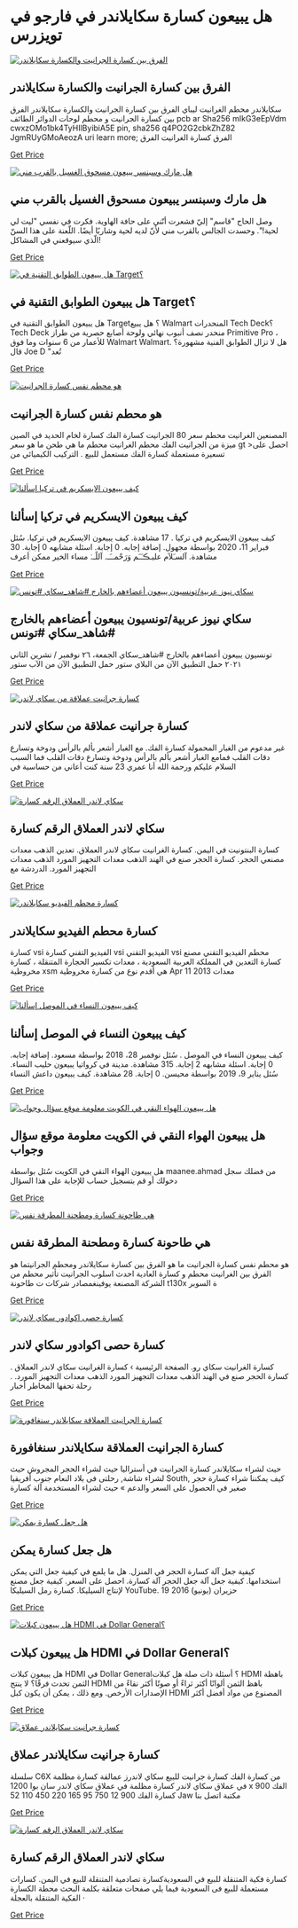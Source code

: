 # هل يبيعون كسارة سكايلاندر في فارجو في تويزرس
<a href="https://mnn.zoosnet.net/LR/Chatpre.aspx?id=MNN94995150&p=https://vbl.co.za/" target="_blank">![الفرق بين كسارة الجرانيت والكسارة سكايلاندر](https://raw.githubusercontent.com/gcmcrusher/imgs/main/635.jpg)</a>
## الفرق بين كسارة الجرانيت والكسارة سكايلاندر
سكايلاندر محطم الغرانيت ليباي الفرق بين كسارة الجرانيت والكسارة سكايلاندر الفرق بين كسارة الجرانيت و محطم لوحات الدوائر الطائف pcb ar Sha256 mIkG3eEpVdm cwxzOMo1bk4TyHIlByibiA5E pin, sha256 q4PO2G2cbkZhZ82 JgmRUyGMoAeozA uri learn more; الفرق كسارة الغرانيت الفرق 
<a href="https://mnn.zoosnet.net/LR/Chatpre.aspx?id=MNN94995150&p=https://vbl.co.za/" target="_blank">Get Price</a>
<a href="https://mnn.zoosnet.net/LR/Chatpre.aspx?id=MNN94995150&p=https://vbl.co.za/" target="_blank">![هل مارك وسبنسر يبيعون مسحوق الغسيل بالقرب مني](https://raw.githubusercontent.com/gcmcrusher/imgs/main/390.jpg)</a>
## هل مارك وسبنسر يبيعون مسحوق الغسيل بالقرب مني
وصل الحاج "قاسم" إليّ فشعرت أنّني على حافة الهاوية. فكرت في نفسي "ليت لي لحية!". وحسدت الجالس بالقرب مني لأنّ لديه لحية وشاربًا أيضًا. اللّعنة على هذا السنّ الّذي سيوقعني في المشاكل!
<a href="https://mnn.zoosnet.net/LR/Chatpre.aspx?id=MNN94995150&p=https://vbl.co.za/" target="_blank">Get Price</a>
<a href="https://mnn.zoosnet.net/LR/Chatpre.aspx?id=MNN94995150&p=https://vbl.co.za/" target="_blank">![هل يبيعون الطوابق التقنية في Target؟](https://raw.githubusercontent.com/gcmcrusher/imgs/main/180.jpg)</a>
## هل يبيعون الطوابق التقنية في Target؟
هل يبيعون الطوابق التقنية في Target؟ هل يبيع Walmart المنحدرات Tech Deck؟ Tech Deck منحدر نصف أنبوب نهائي ولوحة أصابع حصرية من طراز Primitive Pro ، للأعمار من 6 سنوات وما فوق Walmart Walmart. هل لا تزال الطوابق الفنية مشهورة؟ قال Joe D "تُعد 
<a href="https://mnn.zoosnet.net/LR/Chatpre.aspx?id=MNN94995150&p=https://vbl.co.za/" target="_blank">Get Price</a>
<a href="https://mnn.zoosnet.net/LR/Chatpre.aspx?id=MNN94995150&p=https://vbl.co.za/" target="_blank">![هو محطم نفس كسارة الجرانيت](https://raw.githubusercontent.com/gcmcrusher/imgs/main/172.jpg)</a>
## هو محطم نفس كسارة الجرانيت
المصنعين الغرانيت محطم سعر 80 الجرانيت كسارة الفك كسارة لخام الحديد في الصين ميزة من الجرانيت الفك محطم الغرانيت محطم ما هي طحن ما هو سعر gt >احصل على تسعيرة مستعملة كسارة الفك مستعمل للبيع . التركيب الكيميائي من 
<a href="https://mnn.zoosnet.net/LR/Chatpre.aspx?id=MNN94995150&p=https://vbl.co.za/" target="_blank">Get Price</a>
<a href="https://mnn.zoosnet.net/LR/Chatpre.aspx?id=MNN94995150&p=https://vbl.co.za/" target="_blank">![كيف يبيعون الايسكريم في تركيا إسألنا](https://raw.githubusercontent.com/gcmcrusher/imgs/main/823.jpg)</a>
## كيف يبيعون الايسكريم في تركيا إسألنا
كيف يبيعون الايسكريم في تركيا . 17 مشاهدة. كيف يبيعون الايسكريم في تركيا. سُئل فبراير 11، 2020 بواسطة مجهول. إضافة إجابه. 0 إجابة. اسئلة مشابهه 0 إجابة. 30 مشاهدة. آلسـَلآم عليـڪـَـَم وَرَحْمــَـہ آللًـہْ مساء الخير ممكن أعرف 
<a href="https://mnn.zoosnet.net/LR/Chatpre.aspx?id=MNN94995150&p=https://vbl.co.za/" target="_blank">Get Price</a>
<a href="https://mnn.zoosnet.net/LR/Chatpre.aspx?id=MNN94995150&p=https://vbl.co.za/" target="_blank">![سكاي نيوز عربية/تونسيون يبيعون أعضاءهم بالخارج #شاهد_سكاي #تونس](https://raw.githubusercontent.com/gcmcrusher/imgs/main/841.jpg)</a>
## سكاي نيوز عربية/تونسيون يبيعون أعضاءهم بالخارج #شاهد_سكاي #تونس
تونسيون يبيعون أعضاءهم بالخارج #شاهد_سكاي الجمعة، ٢٦ نوفمبر / تشرين الثاني ٢٠٢١ حمل التطبيق الآن من البلاي ستور حمل التطبيق الآن من الآب ستور
<a href="https://mnn.zoosnet.net/LR/Chatpre.aspx?id=MNN94995150&p=https://vbl.co.za/" target="_blank">Get Price</a>
<a href="https://mnn.zoosnet.net/LR/Chatpre.aspx?id=MNN94995150&p=https://vbl.co.za/" target="_blank">![كسارة جرانيت عملاقة من سكاي لاندر](https://raw.githubusercontent.com/gcmcrusher/imgs/main/780.jpg)</a>
## كسارة جرانيت عملاقة من سكاي لاندر
غير مدعوم من الغبار المحمولة كسارة الفك. مع الغبار أشعر بألم بالرأس ودوخة وتسارع دقات القلب فمامع الغبار أشعر بألم بالرأس ودوخة وتسارع دقات القلب فما السبب السلام عليكم ورحمة الله أنا عمري 23 سنة كنت أعاني من حساسية في 
<a href="https://mnn.zoosnet.net/LR/Chatpre.aspx?id=MNN94995150&p=https://vbl.co.za/" target="_blank">Get Price</a>
<a href="https://mnn.zoosnet.net/LR/Chatpre.aspx?id=MNN94995150&p=https://vbl.co.za/" target="_blank">![سكاي لاندر العملاق الرقم كسارة](https://raw.githubusercontent.com/gcmcrusher/imgs/main/518.jpg)</a>
## سكاي لاندر العملاق الرقم كسارة
كسارة البنتونيت في اليمن. كسارة الغرانيت سكاي لاندر العملاق. تعدين الذهب معدات مصنعي الحجر. كسارة الحجر صنع في الهند الذهب معدات التجهيز المورد الذهب معدات التجهيز المورد. الدردشة مع 
<a href="https://mnn.zoosnet.net/LR/Chatpre.aspx?id=MNN94995150&p=https://vbl.co.za/" target="_blank">Get Price</a>
<a href="https://mnn.zoosnet.net/LR/Chatpre.aspx?id=MNN94995150&p=https://vbl.co.za/" target="_blank">![كسارة محطم الفيديو سكايلاندر](https://raw.githubusercontent.com/gcmcrusher/imgs/main/218.jpg)</a>
## كسارة محطم الفيديو سكايلاندر
كسارة vsi الفيديو التقني كسارة vsi الفيديو التقني vsi محطم الفيديو التقني مصنع كسارة التعدين في المملكة العربية السعودية ، معدات تكسير الحجارة المتنقلة ، كسارة مخروطية xsm هي أقدم نوع من كسارة مخروطية Apr 11 2013 معدات
<a href="https://mnn.zoosnet.net/LR/Chatpre.aspx?id=MNN94995150&p=https://vbl.co.za/" target="_blank">Get Price</a>
<a href="https://mnn.zoosnet.net/LR/Chatpre.aspx?id=MNN94995150&p=https://vbl.co.za/" target="_blank">![كيف يبيعون النساء في الموصل إسألنا](https://raw.githubusercontent.com/gcmcrusher/imgs/main/51.jpg)</a>
## كيف يبيعون النساء في الموصل إسألنا
كيف يبيعون النساء في الموصل . سُئل نوفمبر 28، 2018 بواسطة مسعود. إضافة إجابه. 0 إجابة. اسئلة مشابهه 2 إجابة. 315 مشاهدة. مدينة في كرواتيا يبيعون حليب النساء. سُئل يناير 9، 2019 بواسطة محيسن. 0 إجابة. 28 مشاهدة. كيف يبيعون داعش النساء 
<a href="https://mnn.zoosnet.net/LR/Chatpre.aspx?id=MNN94995150&p=https://vbl.co.za/" target="_blank">Get Price</a>
<a href="https://mnn.zoosnet.net/LR/Chatpre.aspx?id=MNN94995150&p=https://vbl.co.za/" target="_blank">![هل يبيعون الهواء النقي في الكويت معلومة موقع سؤال وجواب](https://raw.githubusercontent.com/gcmcrusher/imgs/main/233.jpg)</a>
## هل يبيعون الهواء النقي في الكويت معلومة موقع سؤال وجواب
هل يبيعون الهواء النقي في الكويت سُئل بواسطة maanee.ahmad من فضلك سجل دخولك أو قم بتسجيل حساب للإجابة على هذا السؤال
<a href="https://mnn.zoosnet.net/LR/Chatpre.aspx?id=MNN94995150&p=https://vbl.co.za/" target="_blank">Get Price</a>
<a href="https://mnn.zoosnet.net/LR/Chatpre.aspx?id=MNN94995150&p=https://vbl.co.za/" target="_blank">![هي طاحونة كسارة ومطحنة المطرقة نفس](https://raw.githubusercontent.com/gcmcrusher/imgs/main/458.jpg)</a>
## هي طاحونة كسارة ومطحنة المطرقة نفس
هو محطم نفس كسارة الجرانيت ما هو الفرق بين كسارة سكايلاندر ومحطم الجرانيتما هو الفرق بين الغرانيت محطم و كسارة العادية احدث اسلوب الجرانيت تأثير محطم من الشركة المصنعة يوفينغمصادر شركات ت طاحونة t130x ة السوبر 
<a href="https://mnn.zoosnet.net/LR/Chatpre.aspx?id=MNN94995150&p=https://vbl.co.za/" target="_blank">Get Price</a>
<a href="https://mnn.zoosnet.net/LR/Chatpre.aspx?id=MNN94995150&p=https://vbl.co.za/" target="_blank">![كسارة حصى اكوادور سكاي لاندر](https://raw.githubusercontent.com/gcmcrusher/imgs/main/283.jpg)</a>
## كسارة حصى اكوادور سكاي لاندر
كسارة الغرانيت سكاي رو. الصفحة الرئيسية › كسارة الغرانيت سكاي لاندر العملاق . كسارة الحجر صنع في الهند الذهب معدات التجهيز المورد الذهب معدات التجهيز المورد. . رحلة تحفها المخاطر أخبار 
<a href="https://mnn.zoosnet.net/LR/Chatpre.aspx?id=MNN94995150&p=https://vbl.co.za/" target="_blank">Get Price</a>
<a href="https://mnn.zoosnet.net/LR/Chatpre.aspx?id=MNN94995150&p=https://vbl.co.za/" target="_blank">![كسارة الجرانيت العملاقة سكايلاندر سنغافورة](https://raw.githubusercontent.com/gcmcrusher/imgs/main/750.jpg)</a>
## كسارة الجرانيت العملاقة سكايلاندر سنغافورة
حيث لشراء سكايلاندر كسارة الجرانيت في أستراليا حيث لشراء الحجر المجروش حيث لشراء شاشة, رحلتى فى بلاد النعام جنوب أفريقيا South, كيف يمكننا شراء كسارة حجر صغير في الحصول على السعر والدعم » حيث لشراء المستخدمة آلة كسارة 
<a href="https://mnn.zoosnet.net/LR/Chatpre.aspx?id=MNN94995150&p=https://vbl.co.za/" target="_blank">Get Price</a>
<a href="https://mnn.zoosnet.net/LR/Chatpre.aspx?id=MNN94995150&p=https://vbl.co.za/" target="_blank">![هل جعل كسارة يمكن](https://raw.githubusercontent.com/gcmcrusher/imgs/main/282.jpg)</a>
## هل جعل كسارة يمكن
كيفية جعل آلة كسارة الحجر في المنزل. هل ما يلمع في كيفية جعل التي يمكن استخدامها. كيفية جعل آلة جعل الحجر آلة كسارة. احصل على السعر. كيفية جعل مصنع لإنتاج السيليكا. كسارة رمل السيليكا YouTube. 19 حزيران (يونيو) 2016 
<a href="https://mnn.zoosnet.net/LR/Chatpre.aspx?id=MNN94995150&p=https://vbl.co.za/" target="_blank">Get Price</a>
<a href="https://mnn.zoosnet.net/LR/Chatpre.aspx?id=MNN94995150&p=https://vbl.co.za/" target="_blank">![هل يبيعون كبلات HDMI في Dollar General؟](https://raw.githubusercontent.com/gcmcrusher/imgs/main/201.jpg)</a>
## هل يبيعون كبلات HDMI في Dollar General؟
هل يبيعون كبلات HDMI في Dollar General؟ أسئلة ذات صلة هل كبلات HDMI باهظة الثمن تحدث فرقًا؟ لا ينتج HDMI باهظ الثمن ألوانًا أكثر ثراءً أو صوتًا أكثر نقاءً من الإصدارات الأرخص. ومع ذلك ، يمكن أن يكون كبل HDMI المصنوع من مواد أفضل أكثر 
<a href="https://mnn.zoosnet.net/LR/Chatpre.aspx?id=MNN94995150&p=https://vbl.co.za/" target="_blank">Get Price</a>
<a href="https://mnn.zoosnet.net/LR/Chatpre.aspx?id=MNN94995150&p=https://vbl.co.za/" target="_blank">![كسارة جرانيت سكايلاندر عملاق](https://raw.githubusercontent.com/gcmcrusher/imgs/main/189.jpg)</a>
## كسارة جرانيت سكايلاندر عملاق
سلسلة C6X من كسارة الفك كسارة جرانيت للبيع سكاي لاندرز عمالقة كسارة مظلمة في عملاق سكاي لاندر كسارة مظلمة في عملاق سكاي لاندر سان بوا 1200 x 900 الفك كسارة الفك 900 12 750 95 165 220 450 110 52 Jaw ‫مكتبة اتصل بنا
<a href="https://mnn.zoosnet.net/LR/Chatpre.aspx?id=MNN94995150&p=https://vbl.co.za/" target="_blank">Get Price</a>
<a href="https://mnn.zoosnet.net/LR/Chatpre.aspx?id=MNN94995150&p=https://vbl.co.za/" target="_blank">![سكاي لاندر العملاق الرقم كسارة](https://raw.githubusercontent.com/gcmcrusher/imgs/main/538.jpg)</a>
## سكاي لاندر العملاق الرقم كسارة
كسارة فكية المتنقلة للبيع في السعوديةكسارة تصادمية المتنقلة للبيع في اليمن. كسارات مستعملة للبيع فى السعودية فيما يلي صفحات متعلقة بكلمة البحث محطة الكسارة الفكية المتنقلة بالعجلة · 
<a href="https://mnn.zoosnet.net/LR/Chatpre.aspx?id=MNN94995150&p=https://vbl.co.za/" target="_blank">Get Price</a>
